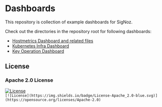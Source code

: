 # Dashboards

This repository is collection of example dashboards for SigNoz.

Check out the directories in the repository root for following dashboards:

- [Hostmetrics Dashboard and related files](./hostmetrics/)
- [Kubernetes Infra Dashboard](./k8s-infra-metrics/)
- [Key Operation Dashboard](./key-operations/)

## License

### Apache 2.0 License
[![License](https://img.shields.io/badge/License-Apache_2.0-yellowgreen.svg)](https://opensource.org/licenses/Apache-2.0)  
`[![License](https://img.shields.io/badge/License-Apache_2.0-blue.svg)](https://opensource.org/licenses/Apache-2.0)`
